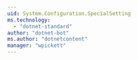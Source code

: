 ```yaml
---
uid: System.Configuration.SpecialSetting
ms.technology: 
  - "dotnet-standard"
author: "dotnet-bot"
ms.author: "dotnetcontent"
manager: "wpickett"
---
```

